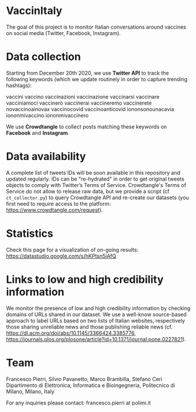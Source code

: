 # VaccinItaly
The goal of this project is to monitor Italian conversations around vaccines on social media (Twitter, Facebook, Instagram).

# Data collection
Starting from December 20th 2020, we use **Twitter API** to track the following keywords (which we update routinely in order to capture trending hashtags):

vaccini
vaccino
vaccinazioni
vaccinazione
vaccinarsi
vaccinare
vacciniamoci
vaccinerò
vaccinerai
vaccineremo
vaccinerete
novaccinoainovax
vaccinocovid
vaccinoanticovid
iononsonounacavia
iononmivaccino
iononmivaccinero

We use **Crowdtangle** to collect posts matching these keywords on **Facebook** and **Instagram**.

# Data availability
A complete list of tweets IDs will be soon available in this repository and updated regularly. IDs can be "re-hydrated" in order to get original tweets objects to comply with Twitter’s Terms of Service.
Crowdtangle's Terms of Service do not allow to release raw data, but we provide a script (cf `ct_collector.py`) to query Crowdtangle API and re-create our datasets (you first need to require access to the platform: https://www.crowdtangle.com/request).

# Statistics
Check this page for a visualization of on-going results: https://datastudio.google.com/s/hKPtsn5jAfQ

# Links to low and high credibility information
We monitor the presence of low and high credibility information by checking domains of URLs shared in our dataset. We use a well-know source-based approach to label URLs based on two lists of Italian websites, respectively those sharing unreliable news and those publishing reliable news (cf. https://dl.acm.org/doi/abs/10.1145/3366424.3385776, https://journals.plos.org/plosone/article?id=10.1371/journal.pone.0227821).

# Team
Francesco Pierri, Silvio Pavanetto, Marco Brambilla, Stefano Ceri <br>
Dipartimento di Elettronica, Informatica e Bioingegneria, Politecnico di Milano, Milano, Italy

For any inquiries please contact: francesco.pierri at polimi.it
